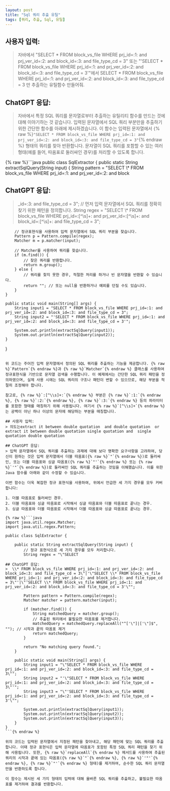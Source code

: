 ```yaml
---
layout: post
title: "Sql 쿼리 추출 유틸"
tags: [쿼리, 추출, Sql, 유틸]
---
```


## 사용자 입력:
> 자바에서 "SELECT * FROM block_vs_file WHERE prj_id=:1: and prj_ver_id=:2: and block_id=:3: and file_type_cd = 3" 또는 "'SELECT * FROM block_vs_file WHERE prj_id=:1: and prj_ver_id=:2: and block_id=:3: and file_type_cd = 3'"에서 SELECT * FROM block_vs_file WHERE prj_id=:1: and prj_ver_id=:2: and block_id=:3: and file_type_cd = 3 만 추출하는 유틸함수 만들어줘.

## ChatGPT 응답:
> 자바에서 특정 SQL 쿼리를 문자열로부터 추출하는 유틸리티 함수를 만드는 것에 대해 이야기하는 것 같습니다. 입력된 문자열에서 SQL 쿼리 부분만을 추출하기 위한 간단한 함수를 아래에 제시하겠습니다. 이 함수는 입력된 문자열에서 {% raw %}`"SELECT * FROM block_vs_file WHERE prj_id=:1: and prj_ver_id=:2: and block_id=:3: and file_type_cd = 3"`{% endraw %} 형태의 쿼리를 찾아 반환합니다. 문자열이 SQL 쿼리를 포함할 수 있는 여러 형태(예를 들어, 따옴표로 둘러싸인 경우)를 처리할 수 있도록 합니다.

{% raw %}```java
public class SqlExtractor {
    public static String extractSqlQuery(String input) {
        String pattern = "SELECT \\* FROM block_vs_file WHERE prj_id=:1: and prj_ver_id=:2: and block

## ChatGPT 응답:
> _id=:3: and file_type_cd = 3";
        // 먼저 입력 문자열에서 SQL 쿼리를 정확히 찾기 위한 패턴을 정의합니다.
        String regex = "SELECT \\* FROM block_vs_file WHERE prj_id=:[^\\s]+: and prj_ver_id=:[^\\s]+: and block_id=:[^\\s]+: and file_type_cd = 3";

        // 정규표현식을 사용하여 입력 문자열에서 SQL 쿼리 부분을 찾습니다.
        Pattern p = Pattern.compile(regex);
        Matcher m = p.matcher(input);

        // Matcher를 사용하여 쿼리를 찾습니다.
        if (m.find()) {
            // 찾은 쿼리를 반환합니다.
            return m.group();
        } else {
            // 쿼리를 찾지 못한 경우, 적절한 처리를 하거나 빈 문자열을 반환할 수 있습니다.
            return ""; // 또는 null을 반환하거나 예외를 던질 수도 있습니다.
        }
    }

    public static void main(String[] args) {
        String input1 = "SELECT * FROM block_vs_file WHERE prj_id=:1: and prj_ver_id=:2: and block_id=:3: and file_type_cd = 3";
        String input2 = "'SELECT * FROM block_vs_file WHERE prj_id=:1: and prj_ver_id=:2: and block_id=:3: and file_type_cd = 3'";
        
        System.out.println(extractSqlQuery(input1));
        System.out.println(extractSqlQuery(input2));
    }
}
```{% endraw %}

위 코드는 주어진 입력 문자열에서 정의된 SQL 쿼리를 추출하는 기능을 제공합니다. {% raw %}`Pattern`{% endraw %}과 {% raw %}`Matcher`{% endraw %} 클래스를 사용하여 정규표현식을 기반으로 문자열 검색을 수행합니다. 이 예제에서는 간단한 SQL 쿼리 패턴을 정의하였으며, 실제 사용 시에는 SQL 쿼리의 구조나 패턴이 변할 수 있으므로, 해당 부분을 적절히 조정해야 합니다.

참고로, {% raw %}`:[^\\s]+:`{% endraw %} 부분은 {% raw %}`:1:`{% endraw %}, {% raw %}`:2:`{% endraw %}, {% raw %}`:3:`{% endraw %} 등의 파라미터를 포함한 형태를 매칭하기 위해 사용됩니다. 여기서 {% raw %}`[^\\s]+`{% endraw %}는 공백이 아닌 하나 이상의 문자에 해당하는 부분을 매칭합니다.

## 사용자 입력:
> 의도는extract it between double quotation  and double quotation  or  extract it between double quotation single quotation and  single quotation double quotation 

## ChatGPT 응답:
> 입력 문자열에서 SQL 쿼리를 추출하는 과제에 대해 보다 명확한 요구사항을 고려하여, 당신이 원하는 것은 입력 문자열에서 더블 따옴표({% raw %}`"`{% endraw %})로 둘러싸인, 또는 더블 따옴표와 싱글 따옴표({% raw %}`"'`{% endraw %} 또는 {% raw %}`'"`{% endraw %})로 둘러싸인 SQL 쿼리를 추출하는 것임을 이해했습니다. 이를 위한 Java 함수를 아래와 같이 수정할 수 있습니다.

이번 함수는 더욱 복잡한 정규 표현식을 사용하여, 위에서 언급한 세 가지 경우를 모두 커버합니다:

1. 더블 따옴표로 둘러싸인 경우.
2. 더블 따옴표와 싱글 따옴표로 시작해서 싱글 따옴표와 더블 따옴표로 끝나는 경우.
3. 싱글 따옴표와 더블 따옴표로 시작해서 더블 따옴표와 싱글 따옴표로 끝나는 경우.

{% raw %}```java
import java.util.regex.Matcher;
import java.util.regex.Pattern;

public class SqlExtractor {

    public static String extractSqlQuery(String input) {
        // 정규 표현식으로 세 가지 경우를 모두 처리합니다.
        String regex = "\"SELECT

## ChatGPT 응답:
>  \\* FROM block_vs_file WHERE prj_id=:1: and prj_ver_id=:2: and block_id=:3: and file_type_cd = 3\"|'\"SELECT \\* FROM block_vs_file WHERE prj_id=:1: and prj_ver_id=:2: and block_id=:3: and file_type_cd = 3\"'|\"'SELECT \\* FROM block_vs_file WHERE prj_id=:1: and prj_ver_id=:2: and block_id=:3: and file_type_cd = 3'\"";

        Pattern pattern = Pattern.compile(regex);
        Matcher matcher = pattern.matcher(input);

        if (matcher.find()) {
            String matchedQuery = matcher.group();
            // 추출된 쿼리에서 불필요한 따옴표를 제거합니다.
            matchedQuery = matchedQuery.replaceAll("^['\"]|['\"]$", ""); // 시작과 끝의 따옴표 제거
            return matchedQuery;
        }
        
        return "No matching query found.";
    }

    public static void main(String[] args) {
        String input1 = "\"SELECT * FROM block_vs_file WHERE prj_id=:1: and prj_ver_id=:2: and block_id=:3: and file_type_cd = 3\"";
        String input2 = "'\"SELECT * FROM block_vs_file WHERE prj_id=:1: and prj_ver_id=:2: and block_id=:3: and file_type_cd = 3\"'";
        String input3 = "\"'SELECT * FROM block_vs_file WHERE prj_id=:1: and prj_ver_id=:2: and block_id=:3: and file_type_cd = 3'\"";

        System.out.println(extractSqlQuery(input1));
        System.out.println(extractSqlQuery(input2));
        System.out.println(extractSqlQuery(input3));
    }
}
```{% endraw %}

위의 코드는 입력된 문자열에서 지정된 패턴을 찾아내고, 해당 패턴에 맞는 SQL 쿼리를 추출합니다. 이때 정규 표현식은 입력 문자열에 따옴표가 포함된 특정 SQL 쿼리 패턴을 찾기 위해 사용됩니다. 또한, {% raw %}`replaceAll`{% endraw %} 메서드를 사용하여 추출된 쿼리의 시작과 끝에 있는 따옴표({% raw %}`"`{% endraw %}, {% raw %}`'"'`{% endraw %}, {% raw %}`"'`{% endraw %} 형태)를 제거하여, 순수한 SQL 쿼리 문자열만을 반환하도록 합니다.

이 함수는 제시된 세 가지 형태의 입력에 대해 올바른 SQL 쿼리를 추출하고, 불필요한 따옴표를 제거하여 결과를 반환합니다.

